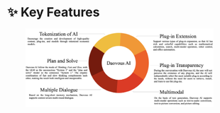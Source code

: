 # ✨ Key Features

<figure><img src="../.gitbook/assets/key features.png" alt=""><figcaption></figcaption></figure>
